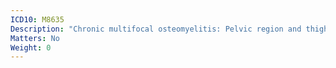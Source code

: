 ```yaml
---
ICD10: M8635
Description: "Chronic multifocal osteomyelitis: Pelvic region and thigh"
Matters: No
Weight: 0
---
```

